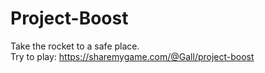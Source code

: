 # Project-Boost
Take the rocket to a safe place. </br>
Try to play: https://sharemygame.com/@Gall/project-boost
